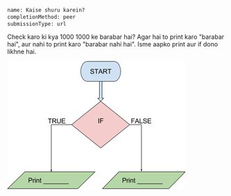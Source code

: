 ```ngMeta
name: Kaise shuru karein?
completionMethod: peer
submissionType: url
```

Check karo ki kya 1000 1000 ke barabar hai? Agar hai to print karo "barabar hai", aur nahi to print karo "barabar nahi hai". Isme aapko print aur if dono likhne hai.

![flowchart image](assets/question_images/question3-image1.png)
